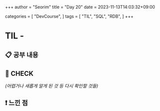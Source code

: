 +++
author = "Seorim"
title =  "Day 20"
date = 2023-11-13T14:03:32+09:00

categories = [
    "DevCourse",
]
tags = [
    "TIL", "SQL", "RDB", 
]
+++

# TIL -

## 📋 공부 내용

###

####

## 👀 CHECK

_<span style = "font-size:15px">(어렵거나 새롭게 알게 된 것 등 다시 확인할 것들)</span>_

## ❗ 느낀 점
